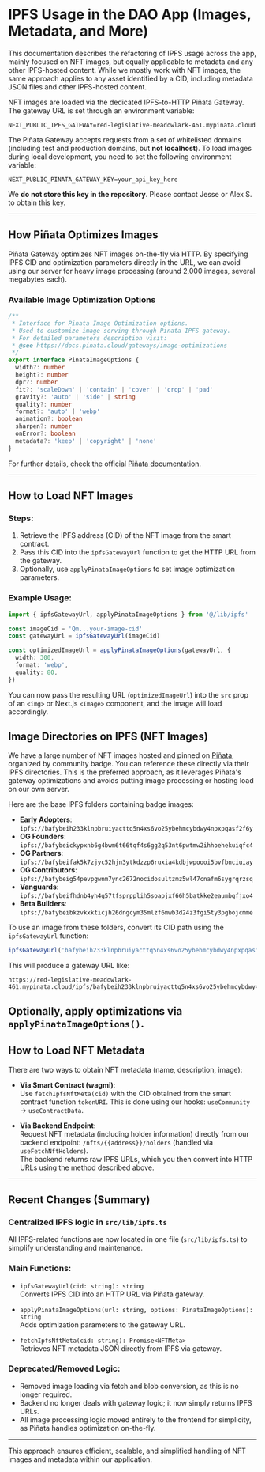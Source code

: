 # IPFS Usage in the DAO App (Images, Metadata, and More)

This documentation describes the refactoring of IPFS usage across the app, mainly focused on NFT images, but equally applicable to metadata and any other IPFS-hosted content. While we mostly work with NFT images, the same approach applies to any asset identified by a CID, including metadata JSON files and other IPFS-hosted content.

NFT images are loaded via the dedicated IPFS-to-HTTP Piñata Gateway. The gateway URL is set through an environment variable:

```env
NEXT_PUBLIC_IPFS_GATEWAY=red-legislative-meadowlark-461.mypinata.cloud
```

The Piñata Gateway accepts requests from a set of whitelisted domains (including test and production domains, but **not localhost**). To load images during local development, you need to set the following environment variable:

```env
NEXT_PUBLIC_PINATA_GATEWAY_KEY=your_api_key_here
```

We **do not store this key in the repository**. Please contact Jesse or Alex S. to obtain this key.

---

## How Piñata Optimizes Images

Piñata Gateway optimizes NFT images on-the-fly via HTTP. By specifying IPFS CID and optimization parameters directly in the URL, we can avoid using our server for heavy image processing (around 2,000 images, several megabytes each).

### Available Image Optimization Options

```ts
/**
 * Interface for Pinata Image Optimization options.
 * Used to customize image serving through Pinata IPFS gateway.
 * For detailed parameters description visit:
 * @see https://docs.pinata.cloud/gateways/image-optimizations
 */
export interface PinataImageOptions {
  width?: number
  height?: number
  dpr?: number
  fit?: 'scaleDown' | 'contain' | 'cover' | 'crop' | 'pad'
  gravity?: 'auto' | 'side' | string
  quality?: number
  format?: 'auto' | 'webp'
  animation?: boolean
  sharpen?: number
  onError?: boolean
  metadata?: 'keep' | 'copyright' | 'none'
}
```

For further details, check the official [Piñata documentation](https://docs.pinata.cloud/gateways/image-optimizations).

---

## How to Load NFT Images

### Steps:

1. Retrieve the IPFS address (CID) of the NFT image from the smart contract.
2. Pass this CID into the `ipfsGatewayUrl` function to get the HTTP URL from the gateway.
3. Optionally, use `applyPinataImageOptions` to set image optimization parameters.

### Example Usage:

```ts
import { ipfsGatewayUrl, applyPinataImageOptions } from '@/lib/ipfs'

const imageCid = 'Qm...your-image-cid'
const gatewayUrl = ipfsGatewayUrl(imageCid)

const optimizedImageUrl = applyPinataImageOptions(gatewayUrl, {
  width: 300,
  format: 'webp',
  quality: 80,
})
```

You can now pass the resulting URL (`optimizedImageUrl`) into the `src` prop of an `<img>` or Next.js `<Image>` component, and the image will load accordingly.

## Image Directories on IPFS (NFT Images)

We have a large number of NFT images hosted and pinned on [Piñata](https://www.pinata.cloud/), organized by community badge. You can reference these directly via their IPFS directories. This is the preferred approach, as it leverages Piñata's gateway optimizations and avoids putting image processing or hosting load on our own server.

Here are the base IPFS folders containing badge images:

- **Early Adopters**: `ipfs://bafybeih233klnpbruiyacttq5n4xs6vo25ybehmcybdwy4npxpqasf2f6y`
- **OG Founders**: `ipfs://bafybeickypxnb6g4bwm6t66tqf4s6gg2q53nt6pwtmw2ihhoehekuiqfc4`
- **OG Partners**: `ipfs://bafybeifak5k7zjyc52hjn3ytkdzzp6ruxia4kdbjwpoooi5bvfbnciuiay`
- **OG Contributors**: `ipfs://bafybeig54pevpgwnm7ync2672nocidosultzmz5wl47cnafm6sygrqrzsq`
- **Vanguards**: `ipfs://bafybeifhdnb4yh4g57tfsprpplih5soapjxf66h5batkke2eaumbqfjxo4`
- **Beta Builders**: `ipfs://bafybeibkzvkxkticjh26dngcym35mlzf6mwb3d24z3fgi5ty3pgbojcmme`

To use an image from these folders, convert its CID path using the `ipfsGatewayUrl` function:

```ts
ipfsGatewayUrl('bafybeih233klnpbruiyacttq5n4xs6vo25ybehmcybdwy4npxpqasf2f6y/1.png')
```

This will produce a gateway URL like:

```
https://red-legislative-meadowlark-461.mypinata.cloud/ipfs/bafybeih233klnpbruiyacttq5n4xs6vo25ybehmcybdwy4npxpqasf2f6y/1.png
```

Optionally, apply optimizations via `applyPinataImageOptions()`.
---

## How to Load NFT Metadata

There are two ways to obtain NFT metadata (name, description, image):

- **Via Smart Contract (wagmi)**:  
  Use `fetchIpfsNftMeta(cid)` with the CID obtained from the smart contract function `tokenURI`. This is done using our hooks: `useCommunity` → `useContractData`.

- **Via Backend Endpoint**:  
  Request NFT metadata (including holder information) directly from our backend endpoint: `/nfts/{{address}}/holders` (handled via `useFetchNftHolders`).  
  The backend returns raw IPFS URLs, which you then convert into HTTP URLs using the method described above.

---

## Recent Changes (Summary)

### Centralized IPFS logic in `src/lib/ipfs.ts`

All IPFS-related functions are now located in one file (`src/lib/ipfs.ts`) to simplify understanding and maintenance.

### Main Functions:

- `ipfsGatewayUrl(cid: string): string`  
  Converts IPFS CID into an HTTP URL via Piñata gateway.

- `applyPinataImageOptions(url: string, options: PinataImageOptions): string`  
  Adds optimization parameters to the gateway URL.

- `fetchIpfsNftMeta(cid: string): Promise<NFTMeta>`  
  Retrieves NFT metadata JSON directly from IPFS via gateway.

### Deprecated/Removed Logic:

- Removed image loading via fetch and blob conversion, as this is no longer required.
- Backend no longer deals with gateway logic; it now simply returns IPFS URLs.
- All image processing logic moved entirely to the frontend for simplicity, as Piñata handles optimization on-the-fly.

---

This approach ensures efficient, scalable, and simplified handling of NFT images and metadata within our application.
